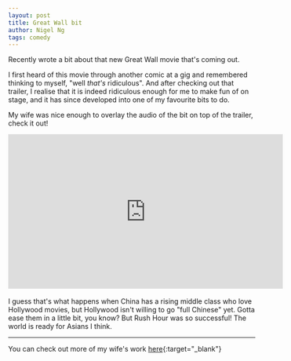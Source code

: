 ```yaml
---
layout: post
title: Great Wall bit
author: Nigel Ng
tags: comedy
---
```


Recently wrote a bit about that new Great Wall movie that's coming out.

I first heard of this movie through another comic at a gig and remembered thinking
to myself, "well _that's_ ridiculous". And after checking out that trailer, I realise
that it is indeed ridiculous enough for me to make fun of on stage, and it has since
developed into one of my favourite bits to do. 

My wife was nice enough to overlay the audio of the bit on top of the trailer, check it out!

<div class="videoWrapper">
    <iframe width="560" height="315" src="https://www.youtube.com/embed/djeWKPVcpTM?rel=0&amp;showinfo=0" frameborder="0" allowfullscreen></iframe>
</div>

<br />
I guess that's what happens when China has a rising middle class who love Hollywood movies,
but Hollywood isn't willing to go "full Chinese" yet. Gotta ease them in a little bit, you know?
But Rush Hour was so successful! The world is ready for Asians I think.

---
You can check out more of my wife's work [here](http://www.evamsteiner.com/){:target="_blank"}
